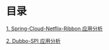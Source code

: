 # 目录

[1. Spring-Cloud-Netflix-Ribbon 应用分析](https://freelymajorparus.github.io/nipponia/Spring-Cloud-Ribbon.html)

[2. Dubbo-SPI 应用分析](https://freelymajorparus.github.io/nipponia/Dubbo-SPI.html)


